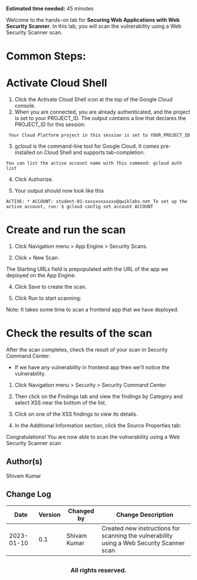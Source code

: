 **Estimated time needed:** 45 minutes

Welcome to the hands-on lab for **Securing Web Applications with Web Security Scanner**. In this lab, you will scan the vulnerability using a Web Security Scanner scan.


# Common Steps:

# Activate Cloud Shell

1. Click the Activate Cloud Shell icon at the top of the Google Cloud console.
2. When you are connected, you are already authenticated, and the project is set to your PROJECT_ID. The output contains a line that declares the PROJECT_ID for this session:

` 
Your Cloud Platform project in this session is set to YOUR_PROJECT_ID
`

3. gcloud is the command-line tool for Google Cloud. It comes pre-installed on Cloud Shell and supports tab-completion.

`
You can list the active account name with this command:
gcloud auth list
`

4. Click Authorize.

5. Your output should now look like this

`
ACTIVE: *
ACCOUNT: student-01-xxxxxxxxxxxx@qwiklabs.net
To set up the active account, run:
    $ gcloud config set account ACCOUNT
`
# Create and run the scan

1. Click Navigation menu > App Engine > Security Scans.

2. Click + New Scan.

The Starting URLs field is prepopulated with the URL of the app we deployed on the App Engine.

4. Click Save to create the scan.

5. Click Run to start scanning:

Note: It takes some time to scan a frontend app that we have deployed.

# Check the results of the scan

After the scan completes, check the result of your scan in Security Command Center:

- If we have any vulnerability in frontend app then we'll notice the vulnerability.

1. Click Navigation menu > Security > Security Command Center

2. Then click on the Findings tab and view the findings by Category and select XSS near the bottom of the list.

3. Click on one of the XSS findings to view its details.

4. In the Additional Information section, click the Source Properties tab:


Congratulations! You are now able to scan the vulnerability using a Web Security Scanner scan

## Author(s)
Shivam Kumar


## Change Log
| Date | Version | Changed by | Change Description |
|------|--------|--------|---------|
| 2023-01-10 | 0.1 | Shivam Kumar | Created new instructions for scanning the vulnerability using a Web Security Scanner scan|


## <h3 align="center"> All rights reserved. <h3/>

